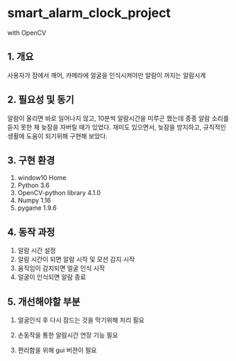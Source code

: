 # smart_alarm_clock_project
with OpenCV


## 1. 개요 

사용자가 잠에서 깨어, 카메라에 얼굴을 인식시켜야만 알람이 꺼지는 알람시계

## 2. 필요성 및 동기

알람이 울리면 바로 일어나지 않고, 10분씩 알람시간을 미루곤 했는데 종종 알람 소리를 듣지 못한 채 늦잠을 자버릴 때가 있었다.
재미도 있으면서, 늦잠을 방지하고, 규칙적인 생활에 도움이 되기위해 구현해 보았다.

## 3. 구현 환경

1) window10 Home
2) Python 3.6
3) OpenCV-python library 4.1.0 
4) Numpy 1.16
5) pygame 1.9.6

## 4. 동작 과정

1) 알람 시간 설정
2) 알람 시간이 되면 알람 시작 및 모션 감지 시작
3) 움직임이 감지되면 얼굴 인식 시작
4) 얼굴이 인식되면 알람 종료

## 5. 개선해야할 부분

1) 얼굴인식 후 다시 잠드는 것을 막기위해 처리 필요

2) 손동작을 통한 알람시간 연장 기능 필요

3) 편리함을 위해 gui 버젼이 필요

 
